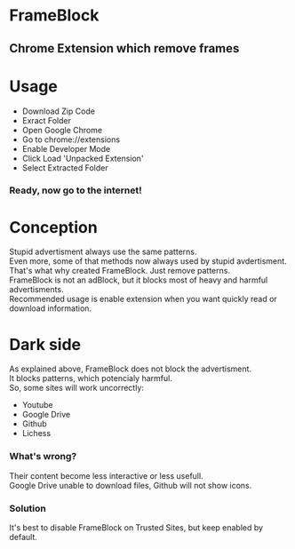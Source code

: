 # FrameBlock
## Chrome Extension which remove frames
# Usage
* Download Zip Code
* Exract Folder
* Open Google Chrome
* Go to chrome://extensions
* Enable Developer Mode
* Click Load 'Unpacked Extension'
* Select Extracted Folder
### Ready, now go to the internet!
# Conception
Stupid advertisment always use the same patterns. <br>
Even more, some of that methods now always used by stupid avdertisment. <br>
That's what why created FrameBlock. Just remove patterns. <br>
FrameBlock is not an adBlock, but it blocks most of heavy and harmful advertisments. <br>
Recommended usage is enable extension when you want quickly read or download information.
# Dark side
As explained above, FrameBlock does not block the advertisment. <br>
It blocks patterns, which potencialy harmful. <br>
So, some sites will work uncorrectly: 
  * Youtube
  * Google Drive
  * Github
  * Lichess
### What's wrong?
Their content become less interactive or less usefull. <br>
Google Drive unable to download files, Github will not show icons. <br>
### Solution
It's best to disable FrameBlock on Trusted Sites, but keep enabled by default.
